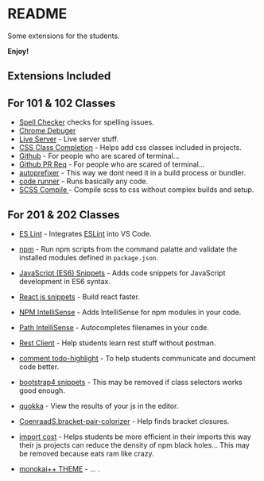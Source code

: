 # README
Some extensions for the students.

**Enjoy!**


## Extensions Included

## For 101 & 102 Classes

* [Spell Checker](https://marketplace.visualstudio.com/items?itemName=streetsidesoftware.code-spell-checker) checks for spelling issues.
* [Chrome Debuger](https://marketplace.visualstudio.com/items?itemName=msjsdiag.debugger-for-chrome)
* [Live Server](https://marketplace.visualstudio.com/items?itemName=ritwickdey.LiveServer) - Live server stuff. 
* [CSS Class Completion](https://marketplace.visualstudio.com/items?itemName=Zignd.html-css-class-completion) - Helps add css classes included in projects. 
* [Github](https://marketplace.visualstudio.com/items?itemName=GitHub.vscode-pull-request-github) - For people who are scared of terminal... 
* [Github PR Req](https://marketplace.visualstudio.com/items?itemName=GitHub.vscode-pull-request-github) - For people who are scared of terminal... 
* [autoprefixer](https://marketplace.visualstudio.com/items?itemName=mrmlnc.vscode-autoprefixer) - This way we dont need it in a build process or bundler.
* [code runner](https://marketplace.visualstudio.com/items?itemName=formulahendry.code-runner) - Runs basically any code.
* [SCSS Compile ](https://marketplace.visualstudio.com/items?itemName=ritwickdey.live-sass) - Compile scss to css without complex builds and setup.


## For 201 & 202 Classes

* [ES Lint](https://marketplace.visualstudio.com/items?itemName=dbaeumer.vscode-eslint) - Integrates [ESLint](http://eslint.org/) into VS Code. 
* [npm](https://marketplace.visualstudio.com/items?itemName=eg2.vscode-npm-script) - Run npm scripts from the command palatte and validate the installed modules defined in `package.json`.
* [JavaScript (ES6) Snippets](https://marketplace.visualstudio.com/items?itemName=xabikos.JavaScriptSnippets) - Adds code snippets for JavaScript development in ES6 syntax. 
* [React js snippets](https://marketplace.visualstudio.com/items?itemName=dsznajder.es7-react-js-snippets) -  Build react faster.
* [NPM IntelliSense](https://marketplace.visualstudio.com/items?itemName=christian-kohler.npm-intellisense) - Adds IntelliSense for npm modules in your code. 
* [Path IntelliSense](https://marketplace.visualstudio.com/items?itemName=christian-kohler.path-intellisense) - Autocompletes filenames in your code. 
* [Rest Client](https://marketplace.visualstudio.com/items?itemName=humao.rest-client) - Help students learn rest stuff without postman.
* [comment todo-highlight](https://marketplace.visualstudio.com/items?itemName=wayou.vscode-todo-highlight) - To help students communicate and document code better.
* [bootstrap4 snippets](https://marketplace.visualstudio.com/items?itemName=thekalinga.bootstrap4-vscode) - This may be removed if class selectors works good enough.
* [quokka](https://marketplace.visualstudio.com/items?itemName=WallabyJs.quokka-vscode) - View the results of your js in the editor. 
* [CoenraadS.bracket-pair-colorizer](https://marketplace.visualstudio.com/items?itemName=CoenraadS.bracket-pair-colorizer) - Help finds bracket closures. 
* [import cost](https://marketplace.visualstudio.com/items?itemName=wix.vscode-import-cost) - Helps students be more efficient in their imports this way their js projects can reduce the density of npm black holes... This may be removed because eats ram like crazy.



* [monokai++ THEME](https://marketplace.visualstudio.com/items?itemName=https://marketplace.visualstudio.com/items?itemName=monokai.theme-monokai-pro-vscode) - ...     . 



<!-- * [TITLE](https://marketplace.visualstudio.com/items?itemName=TITLE) - ...     . -->